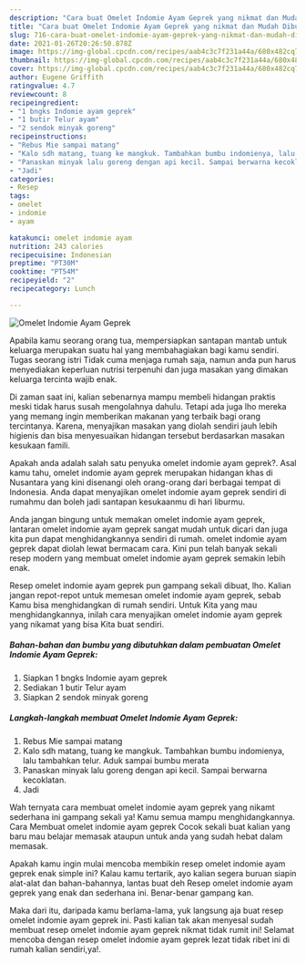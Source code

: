 ```yaml
---
description: "Cara buat Omelet Indomie Ayam Geprek yang nikmat dan Mudah Dibuat"
title: "Cara buat Omelet Indomie Ayam Geprek yang nikmat dan Mudah Dibuat"
slug: 716-cara-buat-omelet-indomie-ayam-geprek-yang-nikmat-dan-mudah-dibuat
date: 2021-01-26T20:26:50.878Z
image: https://img-global.cpcdn.com/recipes/aab4c3c7f231a44a/680x482cq70/omelet-indomie-ayam-geprek-foto-resep-utama.jpg
thumbnail: https://img-global.cpcdn.com/recipes/aab4c3c7f231a44a/680x482cq70/omelet-indomie-ayam-geprek-foto-resep-utama.jpg
cover: https://img-global.cpcdn.com/recipes/aab4c3c7f231a44a/680x482cq70/omelet-indomie-ayam-geprek-foto-resep-utama.jpg
author: Eugene Griffith
ratingvalue: 4.7
reviewcount: 8
recipeingredient:
- "1 bngks Indomie ayam geprek"
- "1 butir Telur ayam"
- "2 sendok minyak goreng"
recipeinstructions:
- "Rebus Mie sampai matang"
- "Kalo sdh matang, tuang ke mangkuk. Tambahkan bumbu indomienya, lalu tambahkan telur. Aduk sampai bumbu merata"
- "Panaskan minyak lalu goreng dengan api kecil. Sampai berwarna kecoklatan."
- "Jadi"
categories:
- Resep
tags:
- omelet
- indomie
- ayam

katakunci: omelet indomie ayam 
nutrition: 243 calories
recipecuisine: Indonesian
preptime: "PT30M"
cooktime: "PT54M"
recipeyield: "2"
recipecategory: Lunch

---
```



![Omelet Indomie Ayam Geprek](https://img-global.cpcdn.com/recipes/aab4c3c7f231a44a/680x482cq70/omelet-indomie-ayam-geprek-foto-resep-utama.jpg)

Apabila kamu seorang orang tua, mempersiapkan santapan mantab untuk keluarga merupakan suatu hal yang membahagiakan bagi kamu sendiri. Tugas seorang istri Tidak cuma menjaga rumah saja, namun anda pun harus menyediakan keperluan nutrisi terpenuhi dan juga masakan yang dimakan keluarga tercinta wajib enak.

Di zaman  saat ini, kalian sebenarnya mampu membeli hidangan praktis meski tidak harus susah mengolahnya dahulu. Tetapi ada juga lho mereka yang memang ingin memberikan makanan yang terbaik bagi orang tercintanya. Karena, menyajikan masakan yang diolah sendiri jauh lebih higienis dan bisa menyesuaikan hidangan tersebut berdasarkan masakan kesukaan famili. 



Apakah anda adalah salah satu penyuka omelet indomie ayam geprek?. Asal kamu tahu, omelet indomie ayam geprek merupakan hidangan khas di Nusantara yang kini disenangi oleh orang-orang dari berbagai tempat di Indonesia. Anda dapat menyajikan omelet indomie ayam geprek sendiri di rumahmu dan boleh jadi santapan kesukaanmu di hari liburmu.

Anda jangan bingung untuk memakan omelet indomie ayam geprek, lantaran omelet indomie ayam geprek sangat mudah untuk dicari dan juga kita pun dapat menghidangkannya sendiri di rumah. omelet indomie ayam geprek dapat diolah lewat bermacam cara. Kini pun telah banyak sekali resep modern yang membuat omelet indomie ayam geprek semakin lebih enak.

Resep omelet indomie ayam geprek pun gampang sekali dibuat, lho. Kalian jangan repot-repot untuk memesan omelet indomie ayam geprek, sebab Kamu bisa menghidangkan di rumah sendiri. Untuk Kita yang mau menghidangkannya, inilah cara menyajikan omelet indomie ayam geprek yang nikamat yang bisa Kita buat sendiri.

<!--inarticleads1-->

##### Bahan-bahan dan bumbu yang dibutuhkan dalam pembuatan Omelet Indomie Ayam Geprek:

1. Siapkan 1 bngks Indomie ayam geprek
1. Sediakan 1 butir Telur ayam
1. Siapkan 2 sendok minyak goreng




<!--inarticleads2-->

##### Langkah-langkah membuat Omelet Indomie Ayam Geprek:

1. Rebus Mie sampai matang
1. Kalo sdh matang, tuang ke mangkuk. Tambahkan bumbu indomienya, lalu tambahkan telur. Aduk sampai bumbu merata
1. Panaskan minyak lalu goreng dengan api kecil. Sampai berwarna kecoklatan.
1. Jadi




Wah ternyata cara membuat omelet indomie ayam geprek yang nikamt sederhana ini gampang sekali ya! Kamu semua mampu menghidangkannya. Cara Membuat omelet indomie ayam geprek Cocok sekali buat kalian yang baru mau belajar memasak ataupun untuk anda yang sudah hebat dalam memasak.

Apakah kamu ingin mulai mencoba membikin resep omelet indomie ayam geprek enak simple ini? Kalau kamu tertarik, ayo kalian segera buruan siapin alat-alat dan bahan-bahannya, lantas buat deh Resep omelet indomie ayam geprek yang enak dan sederhana ini. Benar-benar gampang kan. 

Maka dari itu, daripada kamu berlama-lama, yuk langsung aja buat resep omelet indomie ayam geprek ini. Pasti kalian tak akan menyesal sudah membuat resep omelet indomie ayam geprek nikmat tidak rumit ini! Selamat mencoba dengan resep omelet indomie ayam geprek lezat tidak ribet ini di rumah kalian sendiri,ya!.

